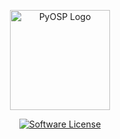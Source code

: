 <p align="center">
  <img alt="PyOSP Logo" src="https://i.imgur.com/KNdbtaJ.png" height="160" /></p>
  <p align="center">
    <a href="/LICENSE"><img alt="Software License" src="https://img.shields.io/github/license/yzh211/PyOSP?style=flat-square"></a>
